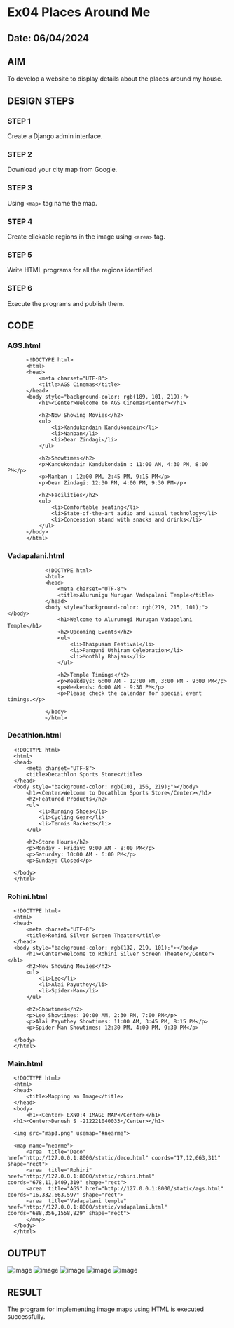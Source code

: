 # Ex04 Places Around Me

## Date: 06/04/2024

## AIM
To develop a website to display details about the places around my house.

## DESIGN STEPS

### STEP 1
Create a Django admin interface.

### STEP 2
Download your city map from Google.

### STEP 3
Using ```<map>``` tag name the map.

### STEP 4
Create clickable regions in the image using ```<area>``` tag.

### STEP 5
Write HTML programs for all the regions identified.

### STEP 6
Execute the programs and publish them.

## CODE
### AGS.html
          <!DOCTYPE html>
          <html>
          <head>
              <meta charset="UTF-8">
              <title>AGS Cinemas</title>
          </head>
          <body style="background-color: rgb(189, 101, 219);">
              <h1><Center>Welcome to AGS Cinemas<Center></h1>
              
              <h2>Now Showing Movies</h2>
              <ul>
                  <li>Kandukondain Kandukondain</li>
                  <li>Nanban</li>
                  <li>Dear Zindagi</li>
              </ul>
              
              <h2>Showtimes</h2>
              <p>Kandukondain Kandukondain : 11:00 AM, 4:30 PM, 8:00 PM</p>
              <p>Nanban : 12:00 PM, 2:45 PM, 9:15 PM</p>
              <p>Dear Zindagi: 12:30 PM, 4:00 PM, 9:30 PM</p>
              
              <h2>Facilities</h2>
              <ul>
                  <li>Comfortable seating</li>
                  <li>State-of-the-art audio and visual technology</li>
                  <li>Concession stand with snacks and drinks</li>
              </ul>
          </body>
          </html>
### Vadapalani.html
                <!DOCTYPE html>
                <html>
                <head>
                    <meta charset="UTF-8">
                    <title>Alurumigu Murugan Vadapalani Temple</title>
                </head>
                <body style="background-color: rgb(219, 215, 101);"></body>
                    <h1>Welcome to Alurumugi Murugan Vadapalani Temple</h1>
                    <h2>Upcoming Events</h2>
                    <ul>
                        <li>Thaipusam Festival</li>
                        <li>Panguni Uthiram Celebration</li>
                        <li>Monthly Bhajans</li>
                    </ul>
                    
                    <h2>Temple Timings</h2>
                    <p>Weekdays: 6:00 AM - 12:00 PM, 3:00 PM - 9:00 PM</p>
                    <p>Weekends: 6:00 AM - 9:30 PM</p>
                    <p>Please check the calendar for special event timings.</p>
                    
                </body>
                </html>

### Decathlon.html
      <!DOCTYPE html>
      <html>
      <head>
          <meta charset="UTF-8">
          <title>Decathlon Sports Store</title>
      </head>
      <body style="background-color: rgb(101, 156, 219);"></body>
          <h1><Center>Welcome to Decathlon Sports Store</Center></h1>
          <h2>Featured Products</h2>
          <ul>
              <li>Running Shoes</li>
              <li>Cycling Gear</li>
              <li>Tennis Rackets</li>
          </ul>
          
          <h2>Store Hours</h2>
          <p>Monday - Friday: 9:00 AM - 8:00 PM</p>
          <p>Saturday: 10:00 AM - 6:00 PM</p>
          <p>Sunday: Closed</p>
          
      </body>
      </html>

### Rohini.html
      <!DOCTYPE html>
      <html>
      <head>
          <meta charset="UTF-8">
          <title>Rohini Silver Screen Theater</title>
      </head>
      <body style="background-color: rgb(132, 219, 101);"></body>
          <h1><Center>Welcome to Rohini Silver Screen Theater</Center></h1>
          <h2>Now Showing Movies</h2>
          <ul>
              <li>Leo</li>
              <li>Alai Payuthey</li>
              <li>Spider-Man</li>
          </ul>
          
          <h2>Showtimes</h2>
          <p>Leo Showtimes: 10:00 AM, 2:30 PM, 7:00 PM</p>
          <p>Alai Payuthey Showtimes: 11:00 AM, 3:45 PM, 8:15 PM</p>
          <p>Spider-Man Showtimes: 12:30 PM, 4:00 PM, 9:30 PM</p>
          
      </body>
      </html>

### Main.html
      <!DOCTYPE html>
      <html>
      <head>
          <title>Mapping an Image</title>
      </head>
      <body>
          <h1><Center> EXNO:4 IMAGE MAP</Center></h1>
      <h1><Center>Danush S -212221040033</Center></h1>
      
      <img src="map3.png" usemap="#nearme">
      
      <map name="nearme">
          <area  title="Deco" href="http://127.0.0.1:8000/static/deco.html" coords="17,12,663,311" shape="rect">
          <area  title="Rohini" href="http://127.0.0.1:8000/static/rohini.html" coords="678,11,1409,319" shape="rect">
          <area  title="AGS" href="http://127.0.0.1:8000/static/ags.html" coords="16,332,663,597" shape="rect">
          <area  title="Vadapalani temple" href="http://127.0.0.1:8000/static/vadapalani.html" coords="688,356,1558,829" shape="rect">
          </map>
      </body>
      </html>



## OUTPUT
![image](https://github.com/Yugendaran/NearMe/assets/128135616/e09030d0-db44-4356-b660-8bdacfe1e458)
![image](https://github.com/Yugendaran/NearMe/assets/128135616/544b1624-5f96-4575-b4c7-07a33198dd72)
![image](https://github.com/Yugendaran/NearMe/assets/128135616/deaf2be8-3249-424b-81dd-99f0a3880f9b)
![image](https://github.com/Yugendaran/NearMe/assets/128135616/4f8606de-6a76-4649-ae21-b5896a92b059)
![image](https://github.com/Yugendaran/NearMe/assets/128135616/0368523f-82ea-4eef-b2ea-ea1cb529632c)









## RESULT
The program for implementing image maps using HTML is executed successfully.
